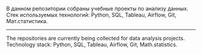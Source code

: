 В данном репозитории собраны учебные проекты по анализу данных. Стек используемых технологий: Python, SQL, Tableau, Airflow, Git, Мат.статистика.

---

The repositories are currently being collected for data analysis projects. Technology stack: Python, SQL, Tableau, Airflow, Git, Math.statistics.
